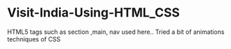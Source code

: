# Visit-India-Using-HTML_CSS
HTML5 tags such as section ,main, nav used here.. Tried a bit of animations techniques of CSS
